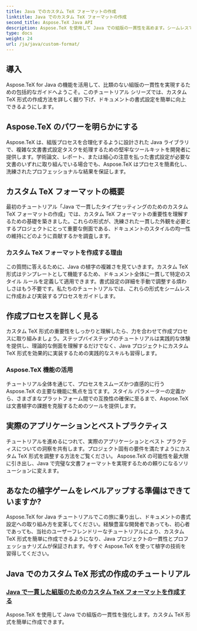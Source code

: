 ```yaml
---
title: Java でのカスタム TeX フォーマットの作成
linktitle: Java でのカスタム TeX フォーマットの作成
second_title: Aspose.TeX Java API
description: Aspose.TeX を使用して Java での組版の一貫性を高めます。シームレスで効率的なドキュメントの書式設定を行うためのカスタム TeX 形式の作成に関するチュートリアルを詳しく見てみましょう。
type: docs
weight: 24
url: /ja/java/custom-format/
---
```

## 導入

Aspose.TeX for Java の機能を活用して、比類のない組版の一貫性を実現するための包括的なガイドへようこそ。このチュートリアル シリーズでは、カスタム TeX 形式の作成方法を詳しく掘り下げ、ドキュメントの書式設定を簡単に向上できるようにします。

## Aspose.TeX のパワーを明らかにする

Aspose.TeX は、組版プロセスを合理化するように設計された Java ライブラリで、複雑な文書書式設定タスクを処理するための堅牢なツールキットを開発者に提供します。学術論文、レポート、または細心の注意を払った書式設定が必要な文書のいずれに取り組んでいる場合でも、Aspose.TeX はプロセスを簡素化し、洗練されたプロフェッショナルな結果を保証します。

## カスタム TeX フォーマットの概要

最初のチュートリアル「Java で一貫したタイプセッティングのためのカスタム TeX フォーマットの作成」では、カスタム TeX フォーマットの重要性を理解するための基礎を築きました。これらの形式が、洗練された一貫した外観を必要とするプロジェクトにとって重要な側面である、ドキュメントのスタイルの均一性の維持にどのように貢献するかを調査します。

### カスタム TeX フォーマットを作成する理由

この質問に答えるために、Java の植字の複雑さを見ていきます。カスタム TeX 形式はテンプレートとして機能するため、ドキュメント全体に一貫して特定のスタイル ルールを定義して適用できます。書式設定の詳細を手動で調整する煩わしさはもう不要です。私たちのチュートリアルでは、これらの形式をシームレスに作成および実装するプロセスをガイドします。

## 作成プロセスを詳しく見る

カスタム TeX 形式の重要性をしっかりと理解したら、力を合わせて作成プロセスに取り組みましょう。ステップバイステップのチュートリアルは実践的な体験を提供し、理論的な側面を理解するだけでなく、Java プロジェクトにカスタム TeX 形式を効果的に実装するための実践的なスキルも習得します。

### Aspose.TeX 機能の活用

チュートリアル全体を通じて、プロセスをスムーズかつ直感的に行う Aspose.TeX の主要な機能に焦点を当てます。スタイル パラメーターの定義から、さまざまなプラットフォーム間での互換性の確保に至るまで、Aspose.TeX は文書植字の課題を克服するためのツールを提供します。

## 実際のアプリケーションとベストプラクティス

チュートリアルを進めるにつれて、実際のアプリケーションとベスト プラクティスについての洞察を共有します。プロジェクト固有の要件を満たすようにカスタム TeX 形式を調整する方法をご覧ください。 Aspose.TeX の可能性を最大限に引き出し、Java で完璧な文書フォーマットを実現するための頼りになるソリューションに変えます。

## あなたの植字ゲームをレベルアップする準備はできていますか?

Aspose.TeX for Java チュートリアルでこの旅に乗り出し、ドキュメントの書式設定への取り組み方を変革してください。経験豊富な開発者であっても、初心者であっても、当社のユーザーフレンドリーなチュートリアルにより、カスタム TeX 形式を簡単に作成できるようになり、Java プロジェクトの一貫性とプロフェッショナリズムが保証されます。今すぐ Aspose.TeX を使って植字の技術を習得してください。
## Java でのカスタム TeX 形式の作成のチュートリアル
### [Java で一貫した組版のためのカスタム TeX フォーマットを作成する](./creating-custom-formats/)
Aspose.TeX を使用して Java での組版の一貫性を強化します。カスタム TeX 形式を簡単に作成できます。